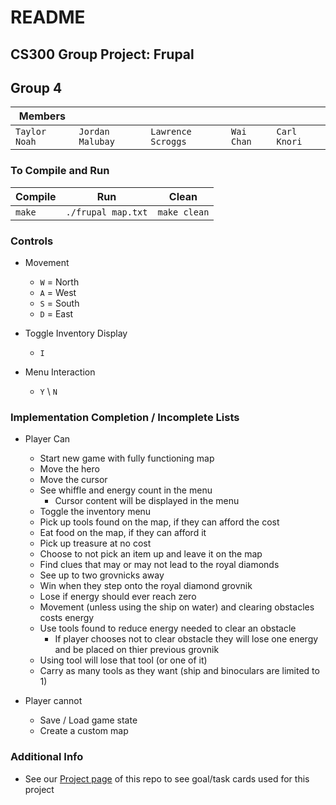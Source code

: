 # README
## CS300 Group Project: Frupal  
## Group 4  

| Members | | | |  |  
--- | --- | --- | --- | --- |  
|  `Taylor Noah`  |  `Jordan Malubay` | `Lawrence Scroggs` | `Wai Chan`  |  `Carl Knori` |  


### To Compile and Run  
| Compile | Run |  Clean |
--- | ---  | ---
| `make` | `./frupal map.txt` |  `make clean` |


### Controls  
- Movement  
  - `W` = North  
  - `A` = West  
  - `S` = South  
  - `D` = East  
  
 - Toggle Inventory Display
   - `I`  
 - Menu Interaction
   - `Y` \ `N`


### Implementation Completion / Incomplete Lists  
 - Player Can
   - Start new game with fully functioning map  
   - Move the hero
   - Move the cursor
   - See whiffle and energy count in the menu  
     - Cursor content will be displayed in the menu  
   - Toggle the inventory menu
   - Pick up tools found on the map, if they can afford the cost  
   - Eat food on the map, if they can afford it  
   - Pick up treasure at no cost  
   - Choose to not pick an item up and leave it on the map  
   - Find clues that may or may not lead to the royal diamonds  
   - See up to two grovnicks away  
   - Win when they step onto the royal  diamond grovnik 
   - Lose if energy should ever reach zero  
   - Movement (unless using the ship on water) and clearing obstacles costs energy  
   - Use tools found to reduce energy needed to clear an obstacle 
     - If player chooses not to clear obstacle they will lose one energy and be placed on thier previous grovnik  
   - Using tool will lose that tool (or one of it)  
   - Carry as many tools as they want (ship and binoculars are limited to 1)  

- Player cannot
  - Save / Load game state
  - Create a custom map



### Additional Info
- See our [Project page](https://github.com/TaylorKNoah/frupal_g4/projects) of this repo to see goal/task cards used for this project
